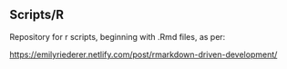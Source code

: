 ## Scripts/R

Repository for r scripts, beginning with .Rmd files, as per:

https://emilyriederer.netlify.com/post/rmarkdown-driven-development/
